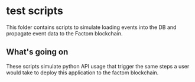 # test scripts

This folder contains scripts to simulate loading events into the DB
and propagate event data to the Factom blockchain.

## What's going on

These scripts simulate python API usage that trigger the same steps a user would take
to deploy this application to the factom blockchain.
